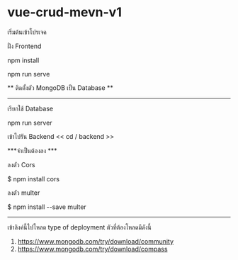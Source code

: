 # vue-crud-mevn-v1
 
เริ่มต้นเข้าโปรเจค 

ฝั่ง Frontend 

npm install 

npm run serve

** ติดตั้งตัว MongoDB เป็น Database **
****************
เรียกใช้ Database 

 npm run server
 
เข้าไปรัน Backend << cd / backend >>

***จำเป็นต้องลง ***

ลงตัว Cors 

$ npm install cors

ลงตัว multer 

$ npm install --save multer
*****************

เข้าลิงค์นี้ไปโหลด type of deployment
ตัวที่ต้องโหลดมีดังนี้ 
 1. https://www.mongodb.com/try/download/community
 2. https://www.mongodb.com/try/download/compass
 
